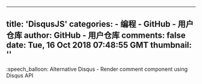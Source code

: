 
---
title: 'DisqusJS'
categories: 
    - 编程
    - GitHub - 用户仓库
author: GitHub - 用户仓库
comments: false
date: Tue, 16 Oct 2018 07:48:55 GMT
thumbnail: ''
---

<div>   
:speech_balloon: Alternative Disqus - Render comment component using Disqus API  
</div>
            